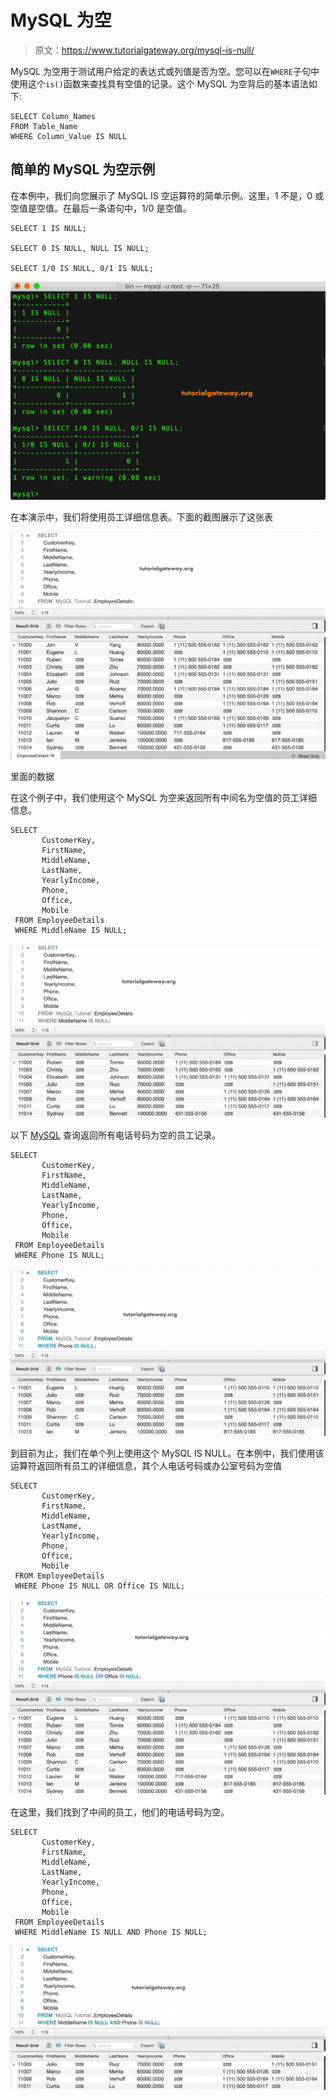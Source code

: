 # MySQL 为空

> 原文：<https://www.tutorialgateway.org/mysql-is-null/>

MySQL 为空用于测试用户给定的表达式或列值是否为空。您可以在`WHERE`子句中使用这个`is()`函数来查找具有空值的记录。这个 MySQL 为空背后的基本语法如下:

```
SELECT Column_Names  
FROM Table_Name
WHERE Column_Value IS NULL
```

## 简单的 MySQL 为空示例

在本例中，我们向您展示了 MySQL IS 空运算符的简单示例。这里，1 不是，0 或空值是空值。在最后一条语句中，1/0 是空值。

```
SELECT 1 IS NULL;

SELECT 0 IS NULL, NULL IS NULL;

SELECT 1/0 IS NULL, 0/1 IS NULL;
```

![MySQL IS NULL Operator 1](img/4237e38e0483dd348c50920097fa65c7.png)

在本演示中，我们将使用员工详细信息表。下面的截图展示了这张表

![MySQL IS NULL Operator 2](img/ee043aa600369b07e0eec83ce1e61181.png)

里面的数据

在这个例子中，我们使用这个 MySQL 为空来返回所有中间名为空值的员工详细信息。

```
SELECT 
       CustomerKey,
       FirstName, 
       MiddleName,
       LastName,
       YearlyIncome,
       Phone,
       Office,
       Mobile
 FROM EmployeeDetails
 WHERE MiddleName IS NULL;
```

![MySQL IS NULL Operator 3](img/3757613df4cd5cb9ecaf2a2bfcb5da21.png)

以下 [MySQL](https://www.tutorialgateway.org/mysql-tutorial/) 查询返回所有电话号码为空的员工记录。

```
SELECT 
       CustomerKey,
       FirstName, 
       MiddleName,
       LastName,
       YearlyIncome,
       Phone,
       Office,
       Mobile
 FROM EmployeeDetails
 WHERE Phone IS NULL;
```

![MySQL IS NULL Operator 4](img/dc3649d0af8e8de2698f89038a4296a1.png)

到目前为止，我们在单个列上使用这个 MySQL IS NULL。在本例中，我们使用该运算符返回所有员工的详细信息，其个人电话号码或办公室号码为空值

```
SELECT 
       CustomerKey,
       FirstName, 
       MiddleName,
       LastName,
       YearlyIncome,
       Phone,
       Office,
       Mobile
 FROM EmployeeDetails
 WHERE Phone IS NULL OR Office IS NULL;
```

![MySQL IS NULL Operator 5](img/780a28eae0f106321ac0d357e3a925e6.png)

在这里，我们找到了中间的员工，他们的电话号码为空。

```
SELECT 
       CustomerKey,
       FirstName, 
       MiddleName,
       LastName,
       YearlyIncome,
       Phone,
       Office,
       Mobile
 FROM EmployeeDetails
 WHERE MiddleName IS NULL AND Phone IS NULL;
```

![MySQL IS NULL Operator 6](img/a019855036fa92f08c8249c0a4f042cb.png)